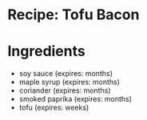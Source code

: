 Recipe: Tofu Bacon
==================

Ingredients
===========

- soy sauce (expires: months)
- maple syrup (expires: months)
- coriander (expires: months)
- smoked paprika (expires: months)
- tofu (expires: weeks)
